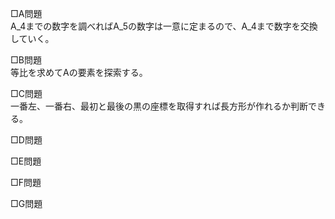 □A問題  
A_4までの数字を調べればA_5の数字は一意に定まるので、A_4まで数字を交換していく。

□B問題  
等比を求めてAの要素を探索する。

□C問題  
一番左、一番右、最初と最後の黒の座標を取得すれば長方形が作れるか判断できる。

□D問題  


□E問題  


□F問題  


□G問題  

